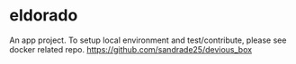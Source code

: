 # eldorado

An app project. 
To setup local environment and test/contribute, please see docker related repo.
https://github.com/sandrade25/devious_box
